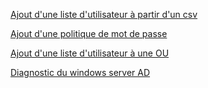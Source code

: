 [Ajout d'une liste d'utilisateur à partir d'un csv](adcsvuser.ps1)

[Ajout d'une politique de mot de passe](pswd.ps1)

[Ajout d'une liste d'utilisateur à une OU](adduserOU.ps1)

[Diagnostic du windows server AD](diagAD.ps1)